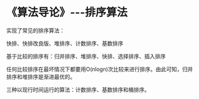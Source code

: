 ﻿《算法导论》---排序算法
=========

实现了常见的排序算法：

快排、快排改良版、堆排序、计数排序、基数排序

基于比较的排序有：归并排序、堆排序、快排、选择排序、插入排序

任何比较排序在最坏情况下都要用O(nlogn)次比较来进行排序。由此可知，归并排序和堆排序是渐进最优的。

三种以现行时间运行的算法：计数排序、基数排序和桶排序。




